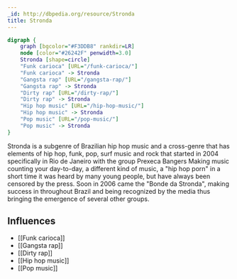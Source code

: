 ```yaml
---
_id: http://dbpedia.org/resource/Stronda
title: Stronda
---
```


```dot
digraph {
	graph [bgcolor="#F3DDB8" rankdir=LR]
	node [color="#26242F" penwidth=3.0]
	Stronda [shape=circle]
	"Funk carioca" [URL="/funk-carioca/"]
	"Funk carioca" -> Stronda
	"Gangsta rap" [URL="/gangsta-rap/"]
	"Gangsta rap" -> Stronda
	"Dirty rap" [URL="/dirty-rap/"]
	"Dirty rap" -> Stronda
	"Hip hop music" [URL="/hip-hop-music/"]
	"Hip hop music" -> Stronda
	"Pop music" [URL="/pop-music/"]
	"Pop music" -> Stronda
}
```

Stronda is a subgenre of Brazilian hip hop music and a cross-genre that has elements of hip hop, funk, pop, surf music and rock that started in 2004 specifically in Rio de Janeiro with the group Prexeca Bangers Making music counting your day-to-day, a different kind of music, a "hip hop porn" in a short time it was heard by many young people, but have always been censored by the press. Soon in 2006 came the "Bonde da Stronda", making success in throughout Brazil and being recognized by the media thus bringing the emergence of several other groups.

## Influences

- [[Funk carioca]]
- [[Gangsta rap]]
- [[Dirty rap]]
- [[Hip hop music]]
- [[Pop music]]
